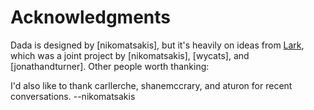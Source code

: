 # Acknowledgments

Dada is designed by [nikomatsakis], but it's heavily on ideas from [Lark], which was a joint project by [nikomatsakis], [wycats], and [jonathandturner]. Other people worth thanking:

I'd also like to thank carllerche, shanemccrary, and aturon for recent conversations. --nikomatsakis

[Lark]: https://github.com/lark-exploration/lark

